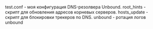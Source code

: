 test.conf - моя конфигурация DNS-резолвера Unbound.
root_hints - скрипт для обновления адресов корневых серверов.
hosts_update - скрипт для блокировки трекеров по DNS.
unbound - ротация логов unbound
